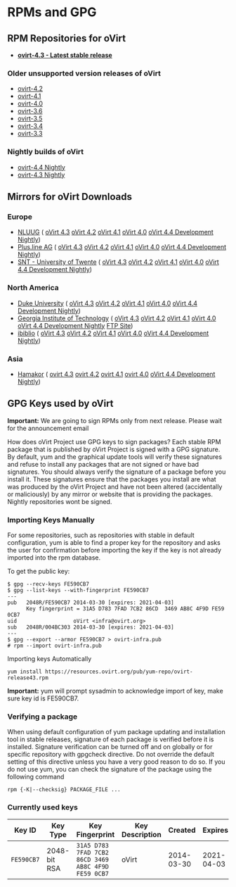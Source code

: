 # RPMs and GPG

## RPM Repositories for oVirt

-   **[ovirt-4.3 - Latest stable release](https://resources.ovirt.org/pub/ovirt-4.3/)**

### Older unsupported version releases of oVirt

-   [ovirt-4.2](https://resources.ovirt.org/pub/ovirt-4.2/)
-   [ovirt-4.1](https://resources.ovirt.org/pub/ovirt-4.1/)
-   [ovirt-4.0](https://resources.ovirt.org/pub/ovirt-4.0/)
-   [ovirt-3.6](https://resources.ovirt.org/pub/ovirt-3.6/)
-   [ovirt-3.5](https://resources.ovirt.org/pub/ovirt-3.5/)
-   [ovirt-3.4](https://resources.ovirt.org/pub/ovirt-3.4/)
-   [ovirt-3.3](https://resources.ovirt.org/pub/ovirt-3.3/)

### Nightly builds of oVirt

-   [ovirt-4.4 Nightly](https://resources.ovirt.org/pub/ovirt-master-snapshot)
-   [ovirt-4.3 Nightly](https://resources.ovirt.org/pub/ovirt-4.3-snapshot)

## Mirrors for oVirt Downloads

### Europe

- [NLUUG](https://ftp.nluug.nl/os/Linux/virtual/ovirt/) (
[oVirt 4.3](https://ftp.nluug.nl/os/Linux/virtual/ovirt/ovirt-4.3/)
[oVirt 4.2](https://ftp.nluug.nl/os/Linux/virtual/ovirt/ovirt-4.2/)
[oVirt 4.1](https://ftp.nluug.nl/os/Linux/virtual/ovirt/ovirt-4.1/)
[oVirt 4.0](https://ftp.nluug.nl/os/Linux/virtual/ovirt/ovirt-4.0/)
[oVirt 4.4 Development Nightly](http://ftp.nluug.nl/os/Linux/virtual/ovirt/ovirt-master-snapshot/))
- [Plus.line AG](http://www.plusline.net/en/) (
[oVirt 4.3](http://ftp.plusline.net/ovirt/ovirt-4.3/)
[oVirt 4.2](http://ftp.plusline.net/ovirt/ovirt-4.2/)
[oVirt 4.1](http://ftp.plusline.net/ovirt/ovirt-4.1/)
[oVirt 4.0](http://ftp.plusline.net/ovirt/ovirt-4.0/)
[oVirt 4.4 Development Nightly](http://ftp.plusline.net/ovirt/ovirt-master-snapshot/))
- [SNT - University of Twente](http://ftp.snt.utwente.nl/pub/software/ovirt/) (
[oVirt 4.3](http://ftp.snt.utwente.nl/pub/software/ovirt/ovirt-4.3/)
[oVirt 4.2](http://ftp.snt.utwente.nl/pub/software/ovirt/ovirt-4.2/)
[oVirt 4.1](http://ftp.snt.utwente.nl/pub/software/ovirt/ovirt-4.1/)
[oVirt 4.0](http://ftp.snt.utwente.nl/pub/software/ovirt/ovirt-4.0/)
[oVirt 4.4 Development Nightly](http://ftp.snt.utwente.nl/pub/software/ovirt/ovirt-master-snapshot/))

### North America

- [Duke University](http://archive.linux.duke.edu/ovirt/) (
[oVirt 4.3](http://archive.linux.duke.edu/ovirt/pub/ovirt-4.3/)
[oVirt 4.2](http://archive.linux.duke.edu/ovirt/pub/ovirt-4.2/)
[oVirt 4.1](http://archive.linux.duke.edu/ovirt/pub/ovirt-4.1/)
[oVirt 4.0](http://archive.linux.duke.edu/ovirt/pub/ovirt-4.0/)
[oVirt 4.4 Development Nightly](http://archive.linux.duke.edu/ovirt/pub/ovirt-master-snapshot/))
- [Georgia Institute of Technology](http://www.gtlib.gatech.edu/pub/oVirt) (
[oVirt 4.3](http://www.gtlib.gatech.edu/pub/oVirt/pub/ovirt-4.3/)
[oVirt 4.2](http://www.gtlib.gatech.edu/pub/oVirt/pub/ovirt-4.2/)
[oVirt 4.1](http://www.gtlib.gatech.edu/pub/oVirt/pub/ovirt-4.1/)
[oVirt 4.0](http://www.gtlib.gatech.edu/pub/oVirt/pub/ovirt-4.0/)
[oVirt 4.4 Development Nightly](http://www.gtlib.gatech.edu/pub/oVirt/pub/ovirt-master-snapshot/)
[FTP Site](ftp://ftp.gtlib.gatech.edu/pub/oVirt))
- [ibiblio](http://mirrors.ibiblio.org/ovirt/) (
[oVirt 4.3](http://mirrors.ibiblio.org/ovirt/pub/ovirt-4.3/)
[oVirt 4.2](http://mirrors.ibiblio.org/ovirt/pub/ovirt-4.2/)
[oVirt 4.1](http://mirrors.ibiblio.org/ovirt/pub/ovirt-4.1/)
[oVirt 4.0](http://mirrors.ibiblio.org/ovirt/pub/ovirt-4.0/)
[oVirt 4.4 Development Nightly](http://mirrors.ibiblio.org/ovirt/pub/ovirt-master-snapshot/))

### Asia

- [Hamakor](http://mirror.isoc.org.il/pub/ovirt/) (
[ovirt 4.3](http://mirror.isoc.org.il/pub/ovirt/ovirt-4.3/)
[ovirt 4.2](http://mirror.isoc.org.il/pub/ovirt/ovirt-4.2/)
[ovirt 4.1](http://mirror.isoc.org.il/pub/ovirt/ovirt-4.1/)
[ovirt 4.0](http://mirror.isoc.org.il/pub/ovirt/ovirt-4.0/)
[oVirt 4.4 Development Nightly](http://mirror.isoc.org.il/pub/ovirt/ovirt-master-snapshot/))

## GPG Keys used by oVirt

**Important:** We are going to sign RPMs only from next release. Please wait for the announcement email

How does oVirt Project use GPG keys to sign packages? Each stable RPM package that is published by oVirt Project is signed with a GPG signature. By default, yum and the graphical update tools will verify these signatures and refuse to install any packages that are not signed or have bad signatures. You should always verify the signature of a package before you install it. These signatures ensure that the packages you install are what was produced by the oVirt Project and have not been altered (accidentally or maliciously) by any mirror or website that is providing the packages. Nightly repositories wont be signed.

### Importing Keys Manually

For some repositories, such as repositories with stable in default configuration, yum is able to find a proper key for the repository and asks the user for confirmation before importing the key if the key is not already imported into the rpm database.

To get the public key:

    $ gpg --recv-keys FE590CB7
    $ gpg --list-keys --with-fingerprint FE590CB7
    ---
    pub   2048R/FE590CB7 2014-03-30 [expires: 2021-04-03]
          Key fingerprint = 31A5 D783 7FAD 7CB2 86CD  3469 AB8C 4F9D FE59 0CB7
    uid                  oVirt <infra@ovirt.org>
    sub   2048R/004BC303 2014-03-30 [expires: 2021-04-03]
    ---
    $ gpg --export --armor FE590CB7 > ovirt-infra.pub
    # rpm --import ovirt-infra.pub

Importing keys Automatically

    yum install https://resources.ovirt.org/pub/yum-repo/ovirt-release43.rpm

**Important:** yum will prompt sysadmin to acknowledge import of key, make sure key id is FE590CB7.

### Verifying a package

When using default configuration of yum package updating and installation tool in stable releases, signature of each package is verified before it is installed. Signature verification can be turned off and on globally or for specific repository with gpgcheck directive. Do not override the default setting of this directive unless you have a very good reason to do so. If you do not use yum, you can check the signature of the package using the following command

    rpm {-K|--checksig} PACKAGE_FILE ...

### Currently used keys

| Key ID     | Key Type     | Key Fingerprint                                     | Key Description | Created    | Expires    | Revoked | Notes |
|------------|--------------|-----------------------------------------------------|-----------------|------------|------------|---------|-------|
| `FE590CB7` | 2048-bit RSA | `31A5 D783 7FAD 7CB2 86CD 3469 AB8C 4F9D FE59 0CB7` | oVirt           | 2014-03-30 | 2021-04-03 |         |       |
